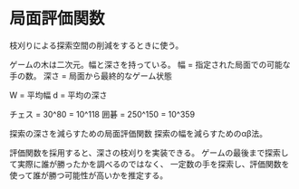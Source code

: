 # 局面評価関数
枝刈りによる探索空間の削減をするときに使う。

ゲームの木は二次元。幅と深さを持っている。
幅 = 指定された局面での可能な手の数。
深さ = 局面から最終的なゲーム状態

W = 平均幅
d = 平均の深さ

チェス = 30^80 = 10^118
囲碁 = 250^150 = 10^359

探索の深さを減らすための局面評価関数
探索の幅を減らすためのαβ法。

評価関数を採用すると、深さの枝刈りを実装できる。
ゲームの最後まで探索して実際に誰が勝ったかを調べるのではなく、
一定数の手を探索し、評価関数を使って誰が勝つ可能性が高いかを推定する。
